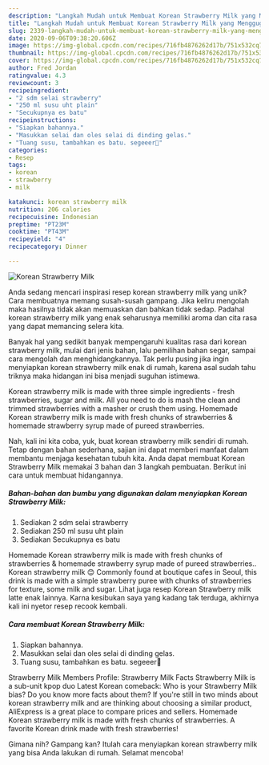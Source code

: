 ```yaml
---
description: "Langkah Mudah untuk Membuat Korean Strawberry Milk yang Menggugah Selera"
title: "Langkah Mudah untuk Membuat Korean Strawberry Milk yang Menggugah Selera"
slug: 2339-langkah-mudah-untuk-membuat-korean-strawberry-milk-yang-menggugah-selera
date: 2020-09-06T09:38:20.606Z
image: https://img-global.cpcdn.com/recipes/716fb4876262d17b/751x532cq70/korean-strawberry-milk-foto-resep-utama.jpg
thumbnail: https://img-global.cpcdn.com/recipes/716fb4876262d17b/751x532cq70/korean-strawberry-milk-foto-resep-utama.jpg
cover: https://img-global.cpcdn.com/recipes/716fb4876262d17b/751x532cq70/korean-strawberry-milk-foto-resep-utama.jpg
author: Fred Jordan
ratingvalue: 4.3
reviewcount: 3
recipeingredient:
- "2 sdm selai strawberry"
- "250 ml susu uht plain"
- "Secukupnya es batu"
recipeinstructions:
- "Siapkan bahannya."
- "Masukkan selai dan oles selai di dinding gelas."
- "Tuang susu, tambahkan es batu. segeeer🍓"
categories:
- Resep
tags:
- korean
- strawberry
- milk

katakunci: korean strawberry milk 
nutrition: 206 calories
recipecuisine: Indonesian
preptime: "PT23M"
cooktime: "PT43M"
recipeyield: "4"
recipecategory: Dinner

---
```



![Korean Strawberry Milk](https://img-global.cpcdn.com/recipes/716fb4876262d17b/751x532cq70/korean-strawberry-milk-foto-resep-utama.jpg)

Anda sedang mencari inspirasi resep korean strawberry milk yang unik? Cara membuatnya memang susah-susah gampang. Jika keliru mengolah maka hasilnya tidak akan memuaskan dan bahkan tidak sedap. Padahal korean strawberry milk yang enak seharusnya memiliki aroma dan cita rasa yang dapat memancing selera kita.

Banyak hal yang sedikit banyak mempengaruhi kualitas rasa dari korean strawberry milk, mulai dari jenis bahan, lalu pemilihan bahan segar, sampai cara mengolah dan menghidangkannya. Tak perlu pusing jika ingin menyiapkan korean strawberry milk enak di rumah, karena asal sudah tahu triknya maka hidangan ini bisa menjadi suguhan istimewa.

Korean strawberry milk is made with three simple ingredients - fresh strawberries, sugar and milk. All you need to do is mash the clean and trimmed strawberries with a masher or crush them using. Homemade Korean strawberry milk is made with fresh chunks of strawberries &amp; homemade strawberry syrup made of pureed strawberries.


Nah, kali ini kita coba, yuk, buat korean strawberry milk sendiri di rumah. Tetap dengan bahan sederhana, sajian ini dapat memberi manfaat dalam membantu menjaga kesehatan tubuh kita. Anda dapat membuat Korean Strawberry Milk memakai 3 bahan dan 3 langkah pembuatan. Berikut ini cara untuk membuat hidangannya.

<!--inarticleads1-->

##### Bahan-bahan dan bumbu yang digunakan dalam menyiapkan Korean Strawberry Milk:

1. Sediakan 2 sdm selai strawberry
1. Sediakan 250 ml susu uht plain
1. Sediakan Secukupnya es batu


Homemade Korean strawberry milk is made with fresh chunks of strawberries &amp; homemade strawberry syrup made of pureed strawberries.. Korean strawberry milk 😊 Commonly found at boutique cafes in Seoul, this drink is made with a simple strawberry puree with chunks of strawberries for texture, some milk and sugar. Lihat juga resep Korean Strawberry milk latte enak lainnya. Karna kesibukan saya yang kadang tak terduga, akhirnya kali ini nyetor resep recook kembali. 

<!--inarticleads2-->

##### Cara membuat Korean Strawberry Milk:

1. Siapkan bahannya.
1. Masukkan selai dan oles selai di dinding gelas.
1. Tuang susu, tambahkan es batu. segeeer🍓


Strawberry Milk Members Profile: Strawberry Milk Facts Strawberry Milk is a sub-unit kpop duo Latest Korean comeback: Who is your Strawberry Milk bias? Do you know more facts about them? If you&#39;re still in two minds about korean strawberry milk and are thinking about choosing a similar product, AliExpress is a great place to compare prices and sellers. Homemade Korean strawberry milk is made with fresh chunks of strawberries. A favorite Korean drink made with fresh strawberries! 

Gimana nih? Gampang kan? Itulah cara menyiapkan korean strawberry milk yang bisa Anda lakukan di rumah. Selamat mencoba!
